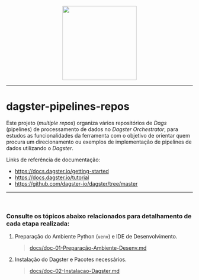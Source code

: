 <p align="center">
   <img src="https://dagster.io/images/brand/logos/dagster-primary-horizontal.png" width="200" style="max-width: 200px;">
</p>

_____

# dagster-pipelines-repos
<!-- Data Processing Pipeline Repositories in Dagster Orchestrator` -->

Este projeto (*multiple repos*) organiza vários repositórios de *Dags* (pipelines) de processamento de dados no *Dagster Orchestrator*, para estudos as funcionalidades da ferramenta com o objetivo de orientar quem procura um direcionamento ou exemplos de implementação de pipelines de dados utilizando o *Dagster*.

Links de referência de documentação: 
- https://docs.dagster.io/getting-started
- https://docs.dagster.io/tutorial
- https://github.com/dagster-io/dagster/tree/master

_____
<br>

### Consulte os tópicos abaixo relacionados para detalhamento de cada etapa realizada:

1. Preparação do Ambiente Python (`venv`) e IDE de Desenvolvimento.
   >[docs/doc-01-Preparação-Ambiente-Desenv.md](docs/doc-01-Preparação-Ambiente-Desenv.md)


2. Instalação do Dagster e Pacotes necessários.
   >[docs/doc-02-Instalacao-Dagster.md](docs/doc-02-Instalacao-Dagster.md)
